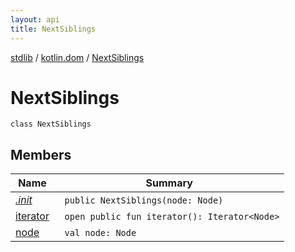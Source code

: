 ```yaml
---
layout: api
title: NextSiblings
---
```

[stdlib](../../index.html) / [kotlin.dom](../index.html) / [NextSiblings](index.html)

# NextSiblings

```
class NextSiblings
```
## Members
| Name | Summary |
|------|---------|
|[*.init*](_init_.html)|&nbsp;&nbsp;`public NextSiblings(node: Node)`<br>|
|[iterator](iterator.html)|&nbsp;&nbsp;`open public fun iterator(): Iterator<Node>`<br>|
|[node](node.html)|&nbsp;&nbsp;`val node: Node`<br>|

